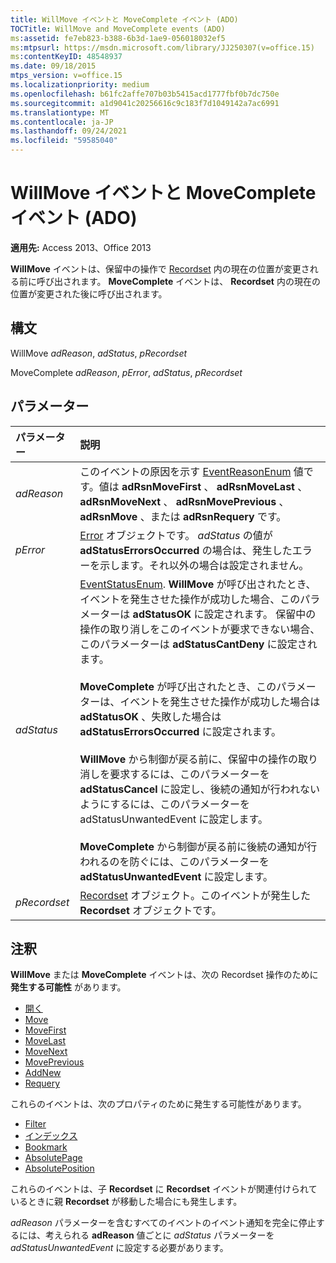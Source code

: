 ```yaml
---
title: WillMove イベントと MoveComplete イベント (ADO)
TOCTitle: WillMove and MoveComplete events (ADO)
ms:assetid: fe7eb823-b388-6b3d-1ae9-056018032ef5
ms:mtpsurl: https://msdn.microsoft.com/library/JJ250307(v=office.15)
ms:contentKeyID: 48548937
ms.date: 09/18/2015
mtps_version: v=office.15
ms.localizationpriority: medium
ms.openlocfilehash: b61fc2affe707b03b5415acd1777fbf0b7dc750e
ms.sourcegitcommit: a1d9041c20256616c9c183f7d1049142a7ac6991
ms.translationtype: MT
ms.contentlocale: ja-JP
ms.lasthandoff: 09/24/2021
ms.locfileid: "59585040"
---
```

# <a name="willmove-and-movecomplete-events-ado"></a>WillMove イベントと MoveComplete イベント (ADO)

**適用先:** Access 2013、Office 2013

**WillMove** イベントは、保留中の操作で [Recordset](recordset-object-ado.md) 内の現在の位置が変更される前に呼び出されます。 **MoveComplete** イベントは、 **Recordset** 内の現在の位置が変更された後に呼び出されます。

## <a name="syntax"></a>構文

WillMove *adReason*, *adStatus*, *pRecordset*

MoveComplete *adReason*, *pError*, *adStatus*, *pRecordset*

## <a name="parameters"></a>パラメーター

|パラメーター|説明|
|:--------|:----------|
|*adReason* |このイベントの原因を示す [EventReasonEnum](eventreasonenum.md) 値です。値は **adRsnMoveFirst** 、 **adRsnMoveLast** 、 **adRsnMoveNext** 、 **adRsnMovePrevious** 、 **adRsnMove** 、または **adRsnRequery** です。|
|*pError* |[Error](error-object-ado.md) オブジェクトです。 *adStatus* の値が **adStatusErrorsOccurred** の場合は、発生したエラーを示します。それ以外の場合は設定されません。|
|*adStatus* |[EventStatusEnum](eventstatusenum.md). **WillMove** が呼び出されたとき、イベントを発生させた操作が成功した場合、このパラメーターは **adStatusOK** に設定されます。 保留中の操作の取り消しをこのイベントが要求できない場合、このパラメーターは **adStatusCantDeny** に設定されます。 <br/><br/>**MoveComplete** が呼び出されたとき、このパラメーターは、イベントを発生させた操作が成功した場合は **adStatusOK** 、失敗した場合は **adStatusErrorsOccurred** に設定されます。 <br/><br/>**WillMove** から制御が戻る前に、保留中の操作の取り消しを要求するには、このパラメーターを **adStatusCancel** に設定し、後続の通知が行われないようにするには、このパラメーターを adStatusUnwantedEvent に設定します。 <br/><br/>**MoveComplete** から制御が戻る前に後続の通知が行われるのを防ぐには、このパラメーターを **adStatusUnwantedEvent** に設定します。|
|*pRecordset* |[Recordset](recordset-object-ado.md) オブジェクト。このイベントが発生した **Recordset** オブジェクトです。|

## <a name="remarks"></a>注釈

**WillMove** または **MoveComplete** イベントは、次の Recordset 操作のために **発生する可能性** があります。

- [開く](open-method-ado-recordset.md)
- [Move](move-method-ado.md)
- [MoveFirst](movefirst-movelast-movenext-and-moveprevious-methods-ado.md)
- [MoveLast](movefirst-movelast-movenext-and-moveprevious-methods-ado.md)
- [MoveNext](movefirst-movelast-movenext-and-moveprevious-methods-ado.md) 
- [MovePrevious](movefirst-movelast-movenext-and-moveprevious-methods-ado.md)
- [AddNew](addnew-method-ado.md)
- [Requery](requery-method-ado.md)

これらのイベントは、次のプロパティのために発生する可能性があります。

- [Filter](filter-property-ado.md)
- [インデックス](index-property-ado.md)
- [Bookmark](bookmark-property-ado.md)
- [AbsolutePage](absolutepage-property-ado.md)
- [AbsolutePosition](absoluteposition-property-ado.md)

これらのイベントは、子 **Recordset** に **Recordset** イベントが関連付けられているときに親 **Recordset** が移動した場合にも発生します。

*adReason* パラメーターを含むすべてのイベントのイベント通知を完全に停止するには、考えられる **adReason** 値ごとに *adStatus* パラメーターを *adStatusUnwantedEvent* に設定する必要があります。

